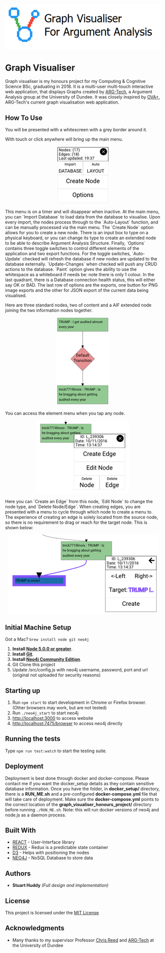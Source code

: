 <p align="center"><img src="https://github.com/alfanhui/graph_visualiser_honours_project/blob/master/docs/logoREADME.png?raw=true"/></p>


# Graph Visualiser

Graph visualiser is my honours project for my Computing & Cognitive Science BSc, graduating in 2018. It is a multi-user multi-touch interactive web application, that displays Graphs created by [ARG-Tech](http://arg-tech.org/), a Argument Analysis group at the University of Dundee. It was closely inspired by [OVA+](http://ova.arg-tech.org/), ARG-Tech's current graph visualisation web application.

## How To Use

You will be presented with a whitescreen with a grey border around it. 

With touch or click anywhere will bring up the main menu. 
<p align="center"><img src="https://github.com/alfanhui/graph_visualiser_honours_project/blob/master/docs/main_menu.png?raw=true"/></p>
<p>This menu is on a timer and will disappear when inactive. At the main menu, you can `Import Database` to load data from the database to visualise. Upon every import, the nodes process through to the `Auto-Layout` function, and can be manually processed via the main menu. The `Create Node` option allows for you to create a new node. There is an input box to type on a physical keyboard, or you can change its type to create an extended node to be able to describe Argument Analysis Structure. Finally, `Options` contains three toggle switches to control different elements of the application and two export functions. For the toggle switches, `Auto-Update` checked will refresh the database if new nodes are updated to the database externally. `Update-Changes` when checked will push any CRUD actions to the database. `Paint` option gives the ability to use the whitespace as a whiteboard if needs be: note there is only 1 colour. In the last quadrant, there is a Database connection health status, this will either say OK or BAD. The last row of options are the exports, one button for PNG image exports and the other for JSON export of the current data being visualised.</p>

<p>Here are three standard nodes, two of content and a AIF extended node joining the two information nodes together.</p>
<p align="center"><img src="https://github.com/alfanhui/graph_visualiser_honours_project/blob/master/docs/nodes.png?raw=true"/></p>

<p>You can access the element menu when you tap any node.</p>
<p align="center"><img src="https://github.com/alfanhui/graph_visualiser_honours_project/blob/master/docs/element_menu.png?raw=true"/></p>
<p>Here you can `Create an Edge` from this node, `Edit Node` to change the node type, and `Delete Node/Edge`. When creating edges, you are presented with a menu to cycle through which node to create a menu to. The experience of creating an edge is solely located from the source node, so there is no requirement to drag or reach for the target node. This is shown below:</p>
<p align="center"><img src="https://github.com/alfanhui/graph_visualiser_honours_project/blob/master/docs/Create_Edge.png?raw=true"/>

## Initial Machine Setup
Got a Mac? `brew install node git neo4j`
1. **Install [Node 5.0.0 or greater](https://nodejs.org)**.
2. **Install [Git](https://git-scm.com/downloads)**.
3. **Install [Neo4j Community Edition](https://neo4j.com/download/?ref=subscriptions)**.
4. Git Clone this project
5. Update /src/config.js with neo4j username, password, port and url (original not uploaded for security reasons)

## Starting up

1. Run `npm start` to start development in Chrome or Firefox browser. (Other browsers may work, but are not tested)
2. Run `./neo4j_start` to start neo4j
3. [http://localhost:3000](http://localhost:3000) to access website
4. [http://localhost:7475/browser](http://localhost:7475/browser) to access neo4j directly


## Running the tests

Type `npm run test:watch` to start the testing suite.

## Deployment

Deployment is best done through docker and docker-compose. Please contact me if you want the docker_setup details as they contain sensitive database information. Once you have the folder, in **docker_setup/** directory, there is a **RUN_ME.sh** and a pre-configured **docker-compose.yml** file that will take care of deployment. Make sure the **docker-compose.yml** points to the correct location of the **graph_visualiser_honours_project/** directory before running `./RUN_ME.sh`. 
Note: this will run docker versions of neo4j and node.js as a daemon process.

## Built With

* [REACT](https://reactjs.org/) - User-Interface library
* [REDUX](https://redux.js.org/) - Redux is a predictable state container
* [D3](https://d3js.org/) - Helps with positioning the nodes
* [NEO4J](https://neo4j.com/) - NoSQL Database to store data

## Authors

* **Stuart Huddy** *(Full design and implementation)*

## License

This project is licensed under the [MIT License](LICENSE.md)

## Acknowledgments

* Many thanks to my supervisor Professor [Chris Reed](http://staff.computing.dundee.ac.uk/creed/index.html) and [ARG-Tech](http://arg-tech.org/) at the University of Dundee
